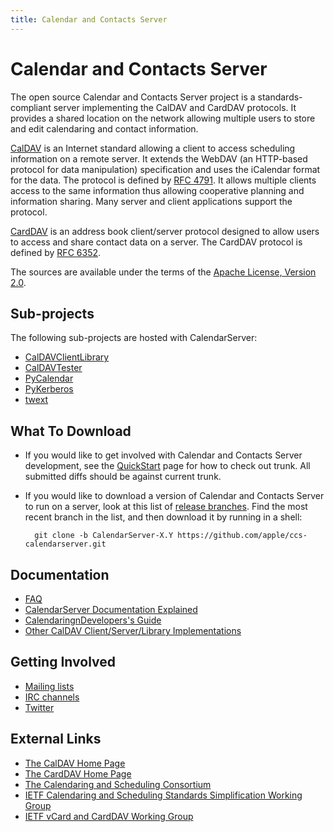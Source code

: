 ```yaml
---
title: Calendar and Contacts Server
---
```


Calendar and Contacts Server
============================

The open source Calendar and Contacts Server project is a standards-compliant server implementing the CalDAV and CardDAV protocols. It provides a shared location on the network allowing multiple users to store and edit calendaring and contact information.

[CalDAV](http://caldav.calconnect.org/) is an Internet standard allowing a client to access scheduling information on a remote server. It extends the WebDAV (an HTTP-based protocol for data manipulation) specification and uses the iCalendar format for the data. The protocol is defined by [RFC 4791](http://www.ietf.org/rfc/rfc4791.txt). It allows multiple clients access to the same information thus allowing cooperative planning and information sharing. Many server and client applications support the protocol.

[CardDAV](http://carddav.calconnect.org/) is an address book client/server protocol designed to allow users to access and share contact data on a server. The CardDAV protocol is defined by [RFC 6352](http://www.ietf.org/rfc/rfc6352.txt).

The sources are available under the terms of the [Apache License, Version 2.0](http://www.apache.org/licenses/LICENSE-2.0.html).

## Sub-projects

The following sub-projects are hosted with CalendarServer:

* [CalDAVClientLibrary](CalDAVClientLibrary.html)
* [CalDAVTester](CalDAVTester.html)
* [PyCalendar](PyCalendar.html)
* [PyKerberos](PyKerberos.html)
* [twext](twext.html)

## What To Download

* If you would like to get involved with Calendar and Contacts Server development, see the [QuickStart](QuickStart.html) page for how to check out trunk. All submitted diffs should be against current trunk.
* If you would like to download a version of Calendar and Contacts Server to run on a server, look at this list of [release branches](https://github.com/apple/ccs-calendarserver/releases). Find the most recent branch in the list, and then download it by running in a shell:

        git clone -b CalendarServer-X.Y https://github.com/apple/ccs-calendarserver.git

## Documentation

* [FAQ](FAQ.html)
* [CalendarServer Documentation Explained](Documentation.html)
* [CalendaringnDevelopers's Guide](http://devguide.calconnect.org/)
* [Other CalDAV Client/Server/Library Implementations](http://caldav.calconnect.org/implementations.html)

## Getting Involved

* [Mailing lists](https://trac.calendarserver.org/wiki/MailLists)
* [IRC channels](https://trac.calendarserver.org/wiki/IRC)
* [Twitter](http://twitter.com/calendarserver/)

## External Links

* [The CalDAV Home Page](http://caldav.calconnect.org)
* [The CardDAV Home Page](http://carddav.calconnect.org)
* [The Calendaring and Scheduling Consortium](http://calconnect.org)
* [IETF Calendaring and Scheduling Standards Simplification Working Group](http://tools.ietf.org/wg/calsify/)
* [IETF vCard and CardDAV Working Group](http://tools.ietf.org/wg/vcarddav/)
